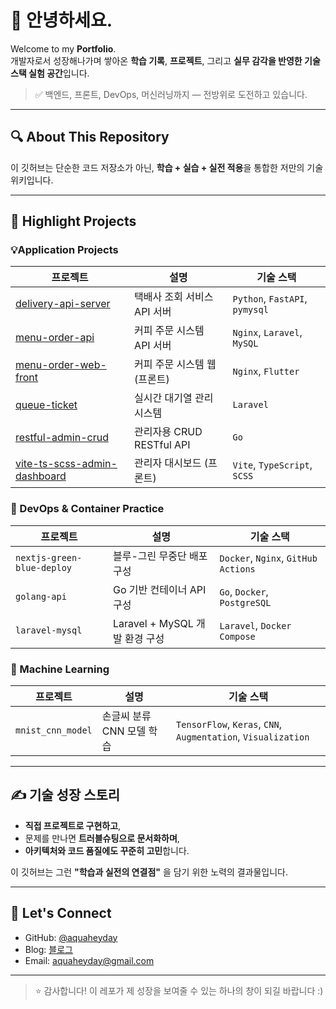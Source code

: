 # 👋 안녕하세요.

Welcome to my **Portfolio**.  
 개발자로서 성장해나가며 쌓아온 **학습 기록**, **프로젝트**, 그리고 **실무 감각을 반영한 기술 스택 실험 공간**입니다.

> ✅ 백엔드, 프론트, DevOps, 머신러닝까지 — 전방위로 도전하고 있습니다.

---

## 🔍 About This Repository

이 깃허브는 단순한 코드 저장소가 아닌, **학습 + 실습 + 실전 적용**을 통합한 저만의 기술 위키입니다.

---

## 🚀 Highlight Projects

### 💡Application Projects

| 프로젝트 | 설명 | 기술 스택 |
|----------|------|-----------|
| [delivery-api-server](https://github.com/aquaheyday/study-log/tree/main/projects/application/delivery-api-server) | 택배사 조회 서비스 API 서버 | `Python`, `FastAPI`, `pymysql` |
| [menu-order-api](https://github.com/aquaheyday/study-log/tree/main/projects/application/menu-order-api) | 커피 주문 시스템 API 서버 | `Nginx`, `Laravel`, `MySQL` |
| [menu-order-web-front](https://github.com/aquaheyday/study-log/tree/main/projects/application/menu-order-web-front) | 커피 주문 시스템 웹 (프론트) | `Nginx`, `Flutter` |
| [queue-ticket](https://github.com/aquaheyday/study-log/tree/main/projects/application/queue-ticket) | 실시간 대기열 관리 시스템 | `Laravel` | 
| [restful-admin-crud](https://github.com/aquaheyday/study-log/tree/main/projects/application/restful-admin-crud) | 관리자용 CRUD RESTful API | `Go` |
| [vite-ts-scss-admin-dashboard](https://github.com/aquaheyday/study-log/tree/main/projects/application/vite-ts-scss-admin-dashboard) | 관리자 대시보드 (프론트) | `Vite`, `TypeScript`, `SCSS` | 

### 🐳 DevOps & Container Practice

| 프로젝트 | 설명 | 기술 스택 |
|----------|------|-----------|
| `nextjs-green-blue-deploy` | 블루-그린 무중단 배포 구성 | `Docker`, `Nginx`, `GitHub Actions` |
| `golang-api` | Go 기반 컨테이너 API 구성 | `Go`, `Docker`, `PostgreSQL` |
| `laravel-mysql` | Laravel + MySQL 개발 환경 구성 | `Laravel`, `Docker Compose` |

### 🤖 Machine Learning

| 프로젝트 | 설명 | 기술 스택 |
|----------|------|-----------|
| `mnist_cnn_model` | 손글씨 분류 CNN 모델 학습 | `TensorFlow`, `Keras`, `CNN`, `Augmentation`, `Visualization` |

---

## ✍ 기술 성장 스토리

- **직접 프로젝트로 구현하고**,  
- 문제를 만나면 **트러블슈팅으로 문서화하며**,  
- **아키텍처와 코드 품질에도 꾸준히 고민**합니다.

이 깃허브는 그런 **"학습과 실전의 연결점"** 을 담기 위한 노력의 결과물입니다.

---

## 🔗 Let's Connect

- GitHub: [@aquaheyday](https://github.com/aquaheyday)
- Blog: [블로그](https://aquaheyday.tistory.com)
- Email: aquaheyday@gmail.com

---

> ⭐️ 감사합니다! 이 레포가 제 성장을 보여줄 수 있는 하나의 창이 되길 바랍니다 :)
